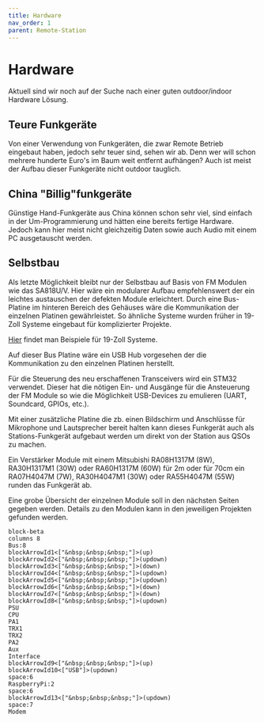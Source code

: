 ```yaml
---
title: Hardware
nav_order: 1
parent: Remote-Station
---
```


# Hardware

Aktuell sind wir noch auf der Suche nach einer guten outdoor/indoor Hardware Lösung.

## Teure Funkgeräte

Von einer Verwendung von Funkgeräten, die zwar Remote Betrieb eingebaut haben, jedoch sehr teuer sind, sehen wir ab. Denn wer will schon mehrere hunderte Euro's im Baum weit entfernt aufhängen? Auch ist meist der Aufbau dieser Funkgeräte nicht outdoor tauglich.

## China "Billig"funkgeräte

Günstige Hand-Funkgeräte aus China können schon sehr viel, sind einfach in der Um-Programmierung und hätten eine bereits fertige Hardware. Jedoch kann hier meist nicht gleichzeitig Daten sowie auch Audio mit einem PC ausgetauscht werden.

## Selbstbau

Als letzte Möglichkeit bleibt nur der Selbstbau auf Basis von FM Modulen wie das SA818U/V.
Hier wäre ein modularer Aufbau empfehlenswert der ein leichtes austauschen der defekten Module erleichtert.
Durch eine Bus-Platine im hinteren Bereich des Gehäuses wäre die Kommunikation der einzelnen Platinen gewährleistet.
So ähnliche Systeme wurden früher in 19-Zoll Systeme eingebaut für komplizierter Projekte.

[Hier](https://merath.com/19-zoll-technik) findet man Beispiele für 19-Zoll Systeme.

Auf dieser Bus Platine wäre ein USB Hub vorgesehen der die Kommunikation zu den einzelnen Platinen herstellt.

Für die Steuerung des neu erschaffenen Transceivers wird ein STM32 verwendet. Dieser hat die nötigen Ein- und Ausgänge für die Ansteuerung der FM Module so wie die Möglichkeit USB-Devices zu emulieren (UART, Soundcard, GPIOs, etc.).

Mit einer zusätzliche Platine die zb. einen Bildschirm und Anschlüsse für Mikrophone und Lautsprecher bereit halten kann dieses Funkgerät auch als Stations-Funkgerät aufgebaut werden um direkt von der Station aus QSOs zu machen.

Ein Verstärker Module mit einem Mitsubishi RA08H1317M (8W), RA30H1317M1 (30W) oder RA60H1317M (60W) für 2m oder für 70cm ein RA07H4047M (7W), RA30H4047M1 (30W) oder RA55H4047M (55W) runden das Funkgerät ab.

Eine grobe Übersicht der einzelnen Module soll in den nächsten Seiten gegeben werden. Details zu den Modulen kann in den jeweiligen Projekten gefunden werden.

```mermaid
block-beta
columns 8
Bus:8
blockArrowId1<["&nbsp;&nbsp;&nbsp;"]>(up)
blockArrowId2<["&nbsp;&nbsp;&nbsp;"]>(updown)
blockArrowId3<["&nbsp;&nbsp;&nbsp;"]>(down)
blockArrowId4<["&nbsp;&nbsp;&nbsp;"]>(updown)
blockArrowId5<["&nbsp;&nbsp;&nbsp;"]>(updown)
blockArrowId6<["&nbsp;&nbsp;&nbsp;"]>(down)
blockArrowId7<["&nbsp;&nbsp;&nbsp;"]>(down)
blockArrowId8<["&nbsp;&nbsp;&nbsp;"]>(updown)
PSU
CPU
PA1
TRX1
TRX2
PA2
Aux
Interface
blockArrowId9<["&nbsp;&nbsp;&nbsp;"]>(up)
blockArrowId10<["USB"]>(updown)
space:6
RaspberryPi:2
space:6
blockArrowId13<["&nbsp;&nbsp;&nbsp;"]>(updown)
space:7
Modem
```
